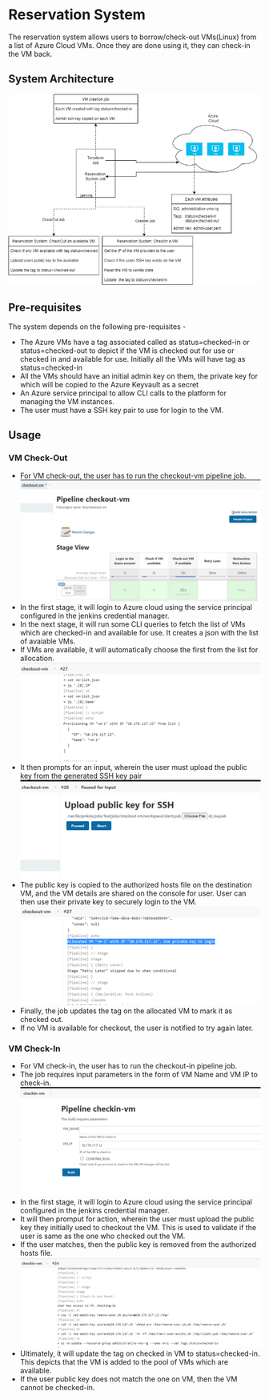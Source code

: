 # Reservation System

The reservation system allows users to borrow/check-out VMs(Linux) from a list of Azure Cloud VMs. Once they are done using it, they can check-in the VM back.  

## System Architecture

![Alt text](ReservationSystem_Arch.jpg?raw=true "Reservation System Architecture")

## Pre-requisites

The system depends on the following pre-requisites - 
* The Azure VMs have a tag associated called as status=checked-in or status=checked-out to depict if the VM is checked out for use or checked in and available for use. Initially all the VMs will have tag as status=checked-in
* All the VMs should have an initial admin key on them, the private key for which will be copied to the Azure Keyvault as a secret
* An Azure service principal to allow CLI calls to the platform for managing the VM instances.
* The user must have a SSH key pair to use for login to the VM.

## Usage

### VM Check-Out 
 
 * For VM check-out, the user has to run the checkout-vm pipeline job.
 ![Alt text](results/checkout-vm-1.png?raw=true "checkout vm job")
 * In the first stage, it will login to Azure cloud using the service principal configured in the jenkins credential manager.
 * In the next stage, it will run some CLI queries to fetch the list of VMs which are checked-in and available for use. It creates a json with the list of avaiable VMs. 
 * If VMs are available, it will automatically choose the first from the list for allocation. 
 ![Alt text](results/checkout-vm-2.png?raw=true "create inventory and choose")
 * It then prompts for an input, wherein the user must upload the public key from the generated SSH key pair
 ![Alt text](results/checkout-vm-3.png?raw=true "upload public key")
 * The public key is copied to the authorized hosts file on the destination VM, and the VM details are shared on the console for user. User can then use their private key to securely login to the VM. 
 ![Alt text](results/checkout-vm-4.png?raw=true "vm details")
 * Finally, the job updates the tag on the allocated VM to mark it as checked out. 
 * If no VM is available for checkout, the user is notified to try again later.

### VM Check-In

 * For VM check-in, the user has to run the checkout-in pipeline job.
 * The job requires input parameters in the form of VM Name and VM IP to check-in. 
 ![Alt text](results/checkin-vm-1.png?raw=true "checkin vm job")
 * In the first stage, it will login to Azure cloud using the service principal configured in the jenkins credential manager.
 * It will then promput for action, wherein the user must upload the public key they initially used to checkout the VM. This is used to validate if the user is same as the one who checked out the VM.
 * If the user matches, then the public key is removed from the authorized hosts file.
 ![Alt text](results/checkin-vm-2.png?raw=true "remove user if authorized")
 * Ultimately, it will update the tag on checked in VM to status=checked-in. This depicts that the VM is added to the pool of VMs which are available. 
 * If the user public key does not match the one on VM, then the VM cannot be checked-in. 